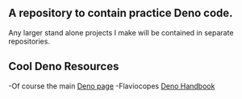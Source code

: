 ## A repository to contain practice Deno code. 
Any larger stand alone projects I make will be contained in separate repositories.

## Cool Deno Resources
-Of course the main [Deno page](https://deno.land/)
-Flaviocopes [Deno Handbook](https://flaviocopes.com/deno/)
